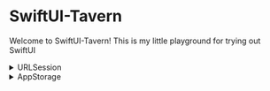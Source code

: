 # SwiftUI-Tavern
Welcome to SwiftUI-Tavern! This is my little playground for trying out SwiftUI

<details>
  <summary>URLSession</summary>
  
# URLSession
Foundation 프레임워크에서 제공하는 API로 네트워크 통신을 관리하는 객체

[코드 바로가기](https://github.com/ShinhyukPark/SwiftUI-Tavern/tree/main/URLSession)

### 프리뷰
![URlSessionImg](https://github.com/ShinhyukPark/SwiftUI-Tavern/assets/104442595/42a62481-9c7e-457d-8316-0ff00241f8ff)

API : https://rickandmortyapi.com
</details>

<details>
  <summary>AppStorage</summary>
  
# AppStorage
SwifUI에서 UserDefaults에 저장된 값을 반영하며, 자동으로 뷰를 업데이트하는 속성 래퍼

[코드 바로가기](https://github.com/ShinhyukPark/SwiftUI-Tavern/tree/main/AppStorage)

### 프리뷰
![AppStorage](https://github.com/ShinhyukPark/SwiftUI-Tavern/assets/104442595/8957f569-2cdf-4504-90d5-b66f9c7d4ffa)
</details>
